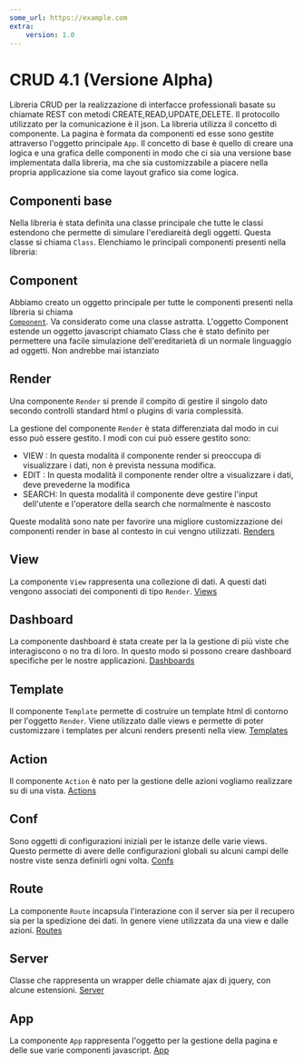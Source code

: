 ```yaml
---
some_url: https://example.com
extra:
    version: 1.0
---
```


# CRUD 4.1 (Versione Alpha)

Libreria CRUD per la realizzazione di interfacce professionali basate su chiamate REST con 
metodi CREATE,READ,UPDATE,DELETE. Il protocollo utilizzato per la comunicazione è il json. 
La libreria utilizza il concetto di componente. La pagina è formata da componenti ed esse
sono gestite attraverso l'oggetto principale `App`. 
Il concetto di base è quello di creare una logica e una grafica delle componenti
in modo che ci sia una versione base implementata dalla libreria, ma che sia customizzabile
a piacere nella propria applicazione sia come layout grafico sia come logica.


## Componenti base

Nella libreria è stata definita una classe principale che tutte le classi estendono che permette di 
simulare l'erediareità degli oggetti.
Questa classe si chiama `Class`. Elenchiamo le principali componenti presenti nella libreria:

## Component

Abbiamo creato un oggetto principale per tutte le componenti presenti nella libreria si chiama  
<a href="component">`Component`</a>. Va considerato come una classe astratta. L'oggetto Component
estende un oggetto javascript chiamato Class che è stato definito per permettere una facile simulazione
dell'ereditarietà di un normale linguaggio ad oggetti. Non andrebbe mai istanziato


## Render
Una componente `Render` si prende il compito di gestire il singolo dato secondo controlli standard html o plugins 
di varia complessità.

La gestione del componente `Render` è stata differenziata dal modo in cui esso può essere gestito. 
I modi con cui può essere gestito sono:

- VIEW : In questa modalità il componente render si preoccupa di visualizzare i dati, 
non è prevista nessuna modifica.
- EDIT : In questa modalità il componente render oltre a visualizzare i dati, deve prevederne
la modifica
- SEARCH: In questa modalità il componente deve gestire l'input dell'utente e l'operatore della search che normalmente
è nascosto

Queste modalità sono nate per favorire una migliore customizzazione dei componenti render
in base al contesto in cui vengno utilizzati.
[Renders](renders.md)


## View
La componente `View` rappresenta una collezione di dati. A questi dati 
vengono associati dei componenti di tipo `Render`. 
[Views](views.md)



## Dashboard
La componente dashboard è stata create per la la gestione di più viste che interagiscono o no tra di loro.
In questo modo si possono creare dashboard specifiche per le nostre applicazioni.
[Dashboards](dashboards.md)


## Template

Il componente `Template` permette di costruire un template html di contorno per l'oggetto `Render`. 
Viene utilizzato dalle views e permette di poter customizzare i templates per alcuni renders presenti nella
 view.
[Templates](templates.md)


## Action
Il componente `Action` è nato per la gestione delle azioni vogliamo realizzare su di una vista.
[Actions](actions.md)

## Conf
Sono oggetti di configurazioni iniziali per le istanze delle varie views. Questo permette di avere delle 
configurazioni globali su alcuni campi delle nostre viste senza definirli ogni volta.
[Confs](confs.md)

## Route
La componente `Route` incapsula l'interazione con il server sia per il recupero sia per la spedizione 
dei dati. In genere viene utilizzata da una view e dalle azioni.
[Routes](routes.md)


## Server
Classe che rappresenta un wrapper delle chiamate ajax di jquery, con alcune estensioni.
[Server](server.md)

## App
La componente `App` rappresenta l'oggetto per la gestione della pagina e delle sue varie componenti 
javascript.
[App](app.md)

